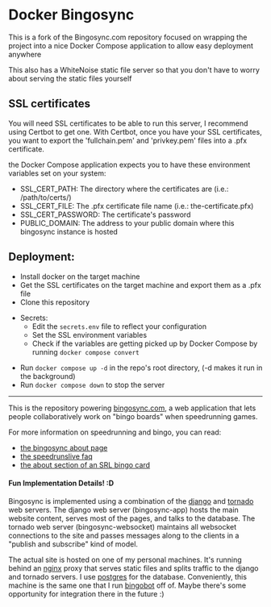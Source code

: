 Docker Bingosync
===

This is a fork of the Bingosync.com repository focused on wrapping the project into a nice Docker Compose application to allow easy deployment anywhere

This also has a WhiteNoise static file server so that you don't have to worry about serving the static files yourself

## SSL certificates

You will need SSL certificates to be able to run this server, I recommend using Certbot to get one.
With Certbot, once you have your SSL certificates, you want to export the 'fullchain.pem' and 'privkey.pem' files into a .pfx certificate.

the Docker Compose application expects you to have these environment variables set on your system:

- SSL_CERT_PATH: The directory where the certificates are (i.e.: /path/to/certs/)
- SSL_CERT_FILE: The .pfx certificate file name (i.e.: the-certificate.pfx)
- SSL_CERT_PASSWORD: The certificate's password
- PUBLIC_DOMAIN: The address to your public domain where this bingosync instance is hosted

## Deployment:

- Install docker on the target machine
- Get the SSL certificates on the target machine and export them as a .pfx file
- Clone this repository
* Secrets:
  - Edit the `secrets.env` file to reflect your configuration
  - Set the SSL environment variables
  - Check if the variables are getting picked up by Docker Compose by running `docker compose convert`

- Run `docker compose up -d` in the repo's root directory, (-d makes it run in the background)
- Run `docker compose down` to stop the server

---

This is the repository powering [bingosync.com](http://bingosync.com/),
a web application that lets people collaboratively work on "bingo boards"
when speedrunning games.

For more information on speedrunning and bingo, you can read:
  - [the bingosync about page](http://bingosync.com/about)
  - [the speedrunslive faq](https://www.speedrunslive.com/rules-faq/faq)
  - [the about section of an SRL bingo card](https://www.speedrunslive.com/tools/bingo/oot)

#### Fun Implementation Details! :D

Bingosync is implemented using a combination of the [django](https://www.djangoproject.com/)
and [tornado](http://www.tornadoweb.org/) web servers. The django web server
(bingosync-app) hosts the main website content, serves most of the pages,
and talks to the database. The tornado web server (bingosync-websocket)
maintains all websocket connections to the site and passes messages along
to the clients in a "publish and subscribe" kind of model.

The actual site is hosted on one of my personal machines. It's running behind 
an [nginx](http://wiki.nginx.org/Main) proxy that serves static files and splits
traffic to the django and tornado servers. I use [postgres](http://www.postgresql.org/)
for the database. Conveniently, this machine is the same one that I run 
[bingobot](https://github.com/kbuzsaki/bingobot) off of. Maybe there's some 
opportunity for integration there in the future :)
